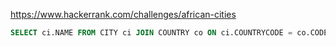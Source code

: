 https://www.hackerrank.com/challenges/african-cities

```SQL
SELECT ci.NAME FROM CITY ci JOIN COUNTRY co ON ci.COUNTRYCODE = co.CODE WHERE CONTINENT = 'Africa';
```
